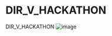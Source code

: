 # DIR_V_HACKATHON
DIR_V_HACKATHON
![image](https://github.com/user-attachments/assets/57d90835-6a68-4ba8-9671-5e9287c35fa3)
